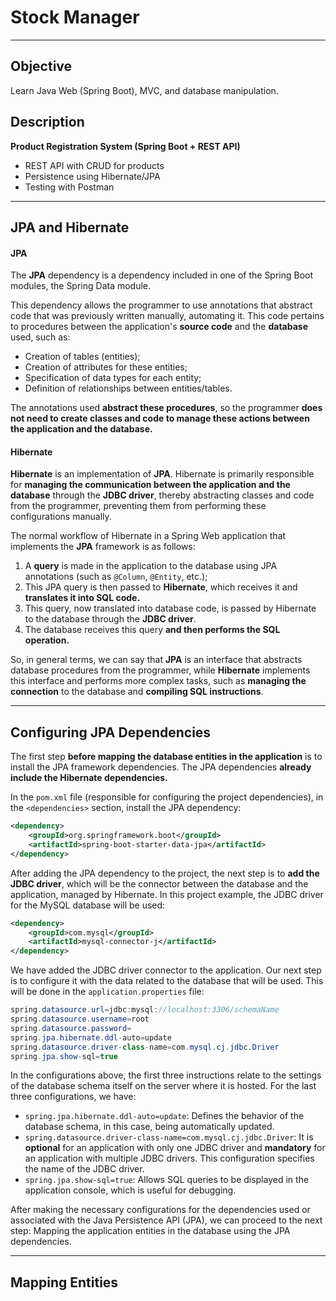# Stock Manager
---
## Objective
Learn Java Web (Spring Boot), MVC, and database manipulation.
## Description
 **Product Registration System (Spring Boot + REST API)**
- REST API with CRUD for products
- Persistence using Hibernate/JPA
- Testing with Postman

---
## JPA and Hibernate

#### JPA
The **JPA** dependency is a dependency included in one of the Spring Boot modules, the Spring Data module.

This dependency allows the programmer to use annotations that abstract code that was previously written manually, automating it. This code pertains to procedures between the application's **source code** and the **database** used, such as:

- Creation of tables (entities);
- Creation of attributes for these entities;
- Specification of data types for each entity;
- Definition of relationships between entities/tables.

The annotations used **abstract these procedures**, so the programmer **does not need to create classes and code to manage these actions between the application and the database.**

#### Hibernate

**Hibernate** is an implementation of **JPA**. Hibernate is primarily responsible for **managing the communication between the application and the database** through the **JDBC driver**, thereby abstracting classes and code from the programmer, preventing them from performing these configurations manually.

The normal workflow of Hibernate in a Spring Web application that implements the **JPA** framework is as follows:

1. A **query** is made in the application to the database using JPA annotations (such as `@Column`, `@Entity`, etc.);
2. This JPA query is then passed to **Hibernate**, which receives it and **translates it into SQL code.**
3. This query, now translated into database code, is passed by Hibernate to the database through the **JDBC driver**.
4. The database receives this query **and then performs the SQL operation.**

So, in general terms, we can say that **JPA** is an interface that abstracts database procedures from the programmer, while **Hibernate** implements this interface and performs more complex tasks, such as **managing the connection** to the database and **compiling SQL instructions**.

---
## Configuring JPA Dependencies

The first step **before mapping the database entities in the application** is to install the JPA framework dependencies. The JPA dependencies **already include the Hibernate dependencies.**

In the `pom.xml` file (responsible for configuring the project dependencies), in the `<dependencies>` section, install the JPA dependency:

```xml
<dependency>
	<groupId>org.springframework.boot</groupId>
	<artifactId>spring-boot-starter-data-jpa</artifactId>
</dependency>
```

After adding the JPA dependency to the project, the next step is to **add the JDBC driver**, which will be the connector between the database and the application, managed by Hibernate.
In this project example, the JDBC driver for the MySQL database will be used:
```xml
<dependency>
	<groupId>com.mysql</groupId>
	<artifactId>mysql-connector-j</artifactId>
</dependency>
```

We have added the JDBC driver connector to the application. Our next step is to configure it with the data related to the database that will be used. This will be done in the `application.properties` file:
```java
spring.datasource.url=jdbc:mysql://localhost:3306/schemaName
spring.datasource.username=root
spring.datasource.password=
spring.jpa.hibernate.ddl-auto=update
spring.datasource.driver-class-name=com.mysql.cj.jdbc.Driver
spring.jpa.show-sql=true
```
In the configurations above, the first three instructions relate to the settings of the database schema itself on the server where it is hosted.
For the last three configurations, we have:
- `spring.jpa.hibernate.ddl-auto=update`: Defines the behavior of the database schema, in this case, being automatically updated.
- `spring.datasource.driver-class-name=com.mysql.cj.jdbc.Driver`: It is **optional** for an application with only one JDBC driver and **mandatory** for an application with multiple JDBC drivers. This configuration specifies the name of the JDBC driver.
- `spring.jpa.show-sql=true`: Allows SQL queries to be displayed in the application console, which is useful for debugging.

After making the necessary configurations for the dependencies used or associated with the Java Persistence API (JPA), we can proceed to the next step: Mapping the application entities in the database using the JPA dependencies.

---
## Mapping Entities
